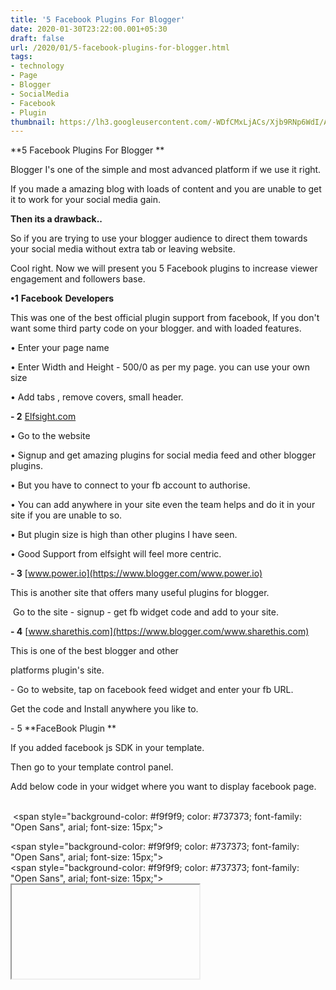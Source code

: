 ```yaml
---
title: '5 Facebook Plugins For Blogger'
date: 2020-01-30T23:22:00.001+05:30
draft: false
url: /2020/01/5-facebook-plugins-for-blogger.html
tags: 
- technology
- Page
- Blogger
- SocialMedia
- Facebook
- Plugin
thumbnail: https://lh3.googleusercontent.com/-WDfCMxLjACs/Xjb9RNp6WdI/AAAAAAAABBU/ByJ3h0xpc-UaKEeMgtbvFny_ph09ZUhAwCLcBGAsYHQ/s1600/IMG_20200202_220103_505.jpg
---
```


**5 Facebook Plugins For Blogger **  

  

Blogger I's one of the simple and most advanced platform if we use it right.

  

If you made a amazing blog with loads of content and you are unable to get it to work for your social media gain.

  

**Then its a drawback..**

  

So if you are trying to use your blogger audience to direct them towards your social media without extra tab or leaving website.

  

Cool right. Now we will present you 5 Facebook plugins to increase viewer engagement and followers base.

  

**•1** **Facebook** **Developers**

This was one of the best official plugin support from facebook, If you don't want some third party code on your blogger. and with loaded features.

  

• Enter your page name 

  

• Enter Width and Height - 500/0 as per my page. you can use your own size

  

• Add tabs , remove covers, small header.

  

**\- 2** [Elfsight.com](https://www.blogger.com/Elfsight.com)

  

• Go to the website

  

• Signup and get amazing plugins for social media feed and other blogger plugins.

  

• But you have to connect to your fb account to authorise.

  

• You can add anywhere in your site even the team helps and do it in your site if you are unable to so.

  

• But plugin size is high than other plugins I have seen.

  

• Good Support from elfsight will feel more centric.

  

**\- 3** [www.power.io](https://www.blogger.com/www.power.io)

  

This is another site that offers many useful plugins for blogger.

  

 Go to the site - signup - get fb widget code and add to your site.

  

**\- 4** [www.sharethis.com](https://www.blogger.com/www.sharethis.com)

  

This is one of the best blogger and other

platforms plugin's site.

  

\- Go to website, tap on facebook feed widget and enter your fb URL.

  

Get the code and Install anywhere you like to.

  

\- 5 **FaceBook Plugin **

  

If you added facebook js SDK in your template.

  

Then go to your template control panel.

  

Add below code in your widget where you want to display facebook page.

<br />  <span style="background-color: #f9f9f9; color: #737373; font-family: "Open Sans", arial; font-size: 15px;"><div id='fb-root'/></span><span style="background-color: #f9f9f9; color: #737373; font-family: "Open Sans", arial; font-size: 15px;"> </span><br /> <span style="background-color: #f9f9f9; color: #737373; font-family: "Open Sans", arial; font-size: 15px;"><script> </span><br style="background-color: #f9f9f9; color: #737373; font-family: "Open Sans", arial; font-size: 15px;" /><span style="background-color: #f9f9f9; color: #737373; font-family: "Open Sans", arial; font-size: 15px;">//<!\[CDATA\[ </span><br style="background-color: #f9f9f9; color: #737373; font-family: "Open Sans", arial; font-size: 15px;" /><span style="background-color: #f9f9f9; color: #737373; font-family: "Open Sans", arial; font-size: 15px;">(function(d, s, id) { </span><br style="background-color: #f9f9f9; color: #737373; font-family: "Open Sans", arial; font-size: 15px;" /><span style="background-color: #f9f9f9; color: #737373; font-family: "Open Sans", arial; font-size: 15px;">  var js, fjs = d.getElementsByTagName(s)\[0\]; </span><br style="background-color: #f9f9f9; color: #737373; font-family: "Open Sans", arial; font-size: 15px;" /><span style="background-color: #f9f9f9; color: #737373; font-family: "Open Sans", arial; font-size: 15px;">  if (d.getElementById(id)) return; </span><br style="background-color: #f9f9f9; color: #737373; font-family: "Open Sans", arial; font-size: 15px;" /><span style="background-color: #f9f9f9; color: #737373; font-family: "Open Sans", arial; font-size: 15px;">  js = d.createElement(s); js.id = id; </span><br style="background-color: #f9f9f9; color: #737373; font-family: "Open Sans", arial; font-size: 15px;" /><span style="background-color: #f9f9f9; color: #737373; font-family: "Open Sans", arial; font-size: 15px;">  js.src = "//connect.facebook.net/en\_US/sdk.js#xfbml=1&version=v2.3"; </span><br style="background-color: #f9f9f9; color: #737373; font-family: "Open Sans", arial; font-size: 15px;" /><span style="background-color: #f9f9f9; color: #737373; font-family: "Open Sans", arial; font-size: 15px;">  fjs.parentNode.insertBefore(js, fjs); </span><br style="background-color: #f9f9f9; color: #737373; font-family: "Open Sans", arial; font-size: 15px;" /><span style="background-color: #f9f9f9; color: #737373; font-family: "Open Sans", arial; font-size: 15px;">}(document, 'script', 'facebook-jssdk')); </span><br style="background-color: #f9f9f9; color: #737373; font-family: "Open Sans", arial; font-size: 15px;" /><span style="background-color: #f9f9f9; color: #737373; font-family: "Open Sans", arial; font-size: 15px;">//\]\]> </span><br style="background-color: #f9f9f9; color: #737373; font-family: "Open Sans", arial; font-size: 15px;" /><span style="background-color: #f9f9f9; color: #737373; font-family: "Open Sans", arial; font-size: 15px;"></script></span><div> <span style="color: #737373; font-family: Open Sans, arial;"><span style="font-size: 15px;"><iframe/></span></span><br /> <br /> <blockquote> <div id="fb-root"> <span style="color: #666666; font-size: 16px; white-space: pre-wrap;">Save your template, you can even add directly to your template by editing the template HTML.</span></div> </blockquote> <div> <br /></div> <div> But above method working flawlessly.</div> <div> <br /></div> <div> <b>Αντίο</b> - Bye Bye In Greek</div> </div> </div>

  

If you have any issue with plugin's you can comment down below.